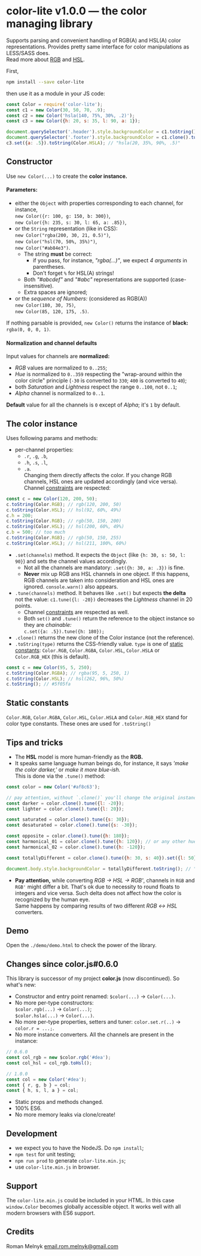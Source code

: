 # color-lite v1.0.0 &mdash; the color managing library

Supports parsing and convenient handling of RGB(A) and HSL(A) color representations. Provides pretty same interface for color manipulations as LESS/SASS does.  
   Read more about [RGB](https://en.wikipedia.org/wiki/RGB_color_model) and [HSL](https://en.wikipedia.org/wiki/HSL_and_HSV).

First,
```bash
npm install --save color-lite
```

then use it as a module in your JS code:
```javascript
const Color = require('color-lite');
const c1 = new Color(30, 50, 70, .9);
const c2 = new Color('hsla(140, 75%, 30%, .2)');
const c3 = new Color({h: 20, s: 35, l: 90, a: 1});

document.querySelector('.header').style.backgroundColor = c1.toString();
document.querySelector('.footer').style.backgroundColor = c1.clone().tune({l: -20}).toString(); // a bit lighter
c3.set({a: .5}).toString(Color.HSLA); // "hsla(20, 35%, 90%, .5)"
```


## Constructor

Use `new Color(...)` to create the **color instance.**


#### Parameters:

* either the `Object` with properties corresponding to each channel, for instance,  
   `new Color({r: 100, g: 150, b: 300})`,  
   `new Color({h: 235, s: 30, l: 65, a: .85})`,
* or the `String` representation (like in CSS):  
   `new Color("rgba(200, 30, 21, 0.5)")`,  
   `new Color("hsl(70, 50%, 35%)")`,  
   `new Color("#ab84e3")`.
  * The string **must** be correct:
    - if you pass, for instance, _"rgba(...)"_, we expect _4 arguments_ in parentheses.  
    - Don't forget `%` for HSL(A) strings!
  * Both _"#abcdef"_ and _"#abc"_ representations are supported (case-insensitive).
  * Extra spaces are ignored;
* or the _sequence of Numbers:_ (considered as RGB(A))  
   `new Color(180, 30, 75)`,  
   `new Color(85, 120, 175, .5)`.

If nothing parsable is provided, `new Color()` returns the instance of **black:** `rgba(0, 0, 0, 1)`.


#### Normalization and channel defaults

Input values for channels are **normalized:**
* _RGB_ values are normalized to `0..255`;
* _Hue_ is normalized to `0..359` respecting the "wrap-around within the color circle" principle (`-30` is converted to `330`; `400` is converted to `40`);
* both _Saturation_ and _Lightness_ respect the range `0..100`, not `0..1`;
* _Alpha_ channel is normalized to `0..1`.

**Default** value for all the channels is `0` except of _Alpha_; it's `1` by default.


## The color instance

Uses following params and methods:

* per-channel properties:
  * `.r`, `.g`, `.b`,
  * `.h`, `.s`, `.l`,
  * `.a`.  
   Changing them directly affects the color. If you change RGB channels, HSL ones are updated accordingly (and vice versa). Channel [constraints](#normalization-and-channel-defaults) are respected:
```javascript
const c = new Color(120, 200, 50);
c.toString(Color.RGB); // rgb(120, 200, 50)
c.toString(Color.HSL); // hsl(92, 60%, 49%)
c.h = 200;
c.toString(Color.RGB); // rgb(50, 150, 200)
c.toString(Color.HSL); // hsl(200, 60%, 49%)
c.b = 500; // too much
c.toString(Color.RGB); // rgb(50, 150, 255)
c.toString(Color.HSL); // hsl(211, 100%, 60%)
```
* `.set(channels)` method. It expects the `Object` (like `{h: 30, s: 50, l: 90}`) and sets the channel values accordingly.
  * Not all the channels are mandatory: `.set({h: 30, a: .3})` is fine.
  * **Never** mix up RGB ans HSL channels in one object. If this happens, RGB channels are taken into consideration and HSL ones are ignored. `console.warn()` also appears.
* `.tune(channels)` method. It behaves like `.set()` but expects **the delta** not the value: `c1.tune({l: -20})` decreases the _Lightness_ channel in 20 points.
  * Channel [constraints](#normalization-and-channel-defaults) are respected as well.
  * Both `set()` and `.tune()` return the reference to the object instance so they are _chainable:_  
   `c.set({a: .5}).tune({h: 180});`
* `.clone()` returns the new clone of the Color instance (not the reference).
* `.toString(type)` returns the CSS-friendly value. `type` is one of [static constants](#static-constants): `Color.RGB`, `Color.RGBA`, `Color.HSL`, `Color.HSLA` or `Color.RGB_HEX` (this is default).
```javascript
const c = new Color(95, 5, 250);
c.toString(Color.RGBA); // rgba(95, 5, 250, 1)
c.toString(Color.HSL); // hsl(262, 96%, 50%)
c.toString(); // #5f05fa
```


## Static constants

`Color.RGB`, `Color.RGBA`, `Color.HSL`, `Color.HSLA` and `Color.RGB_HEX` stand for color type constants. These ones are used for `.toString()`


## Tips and tricks

* The **HSL** model is more human-friendly as the **RGB.**
* It speaks same language human beings do, for instance, it says _'make the color darker,'_ or _make it more blue-ish._  
   This is done via the `.tune()` method:
```javascript
const color = new Color('#af8c63');

// pay attention, without `.clone()` you'll change the original instance!
const darker = color.clone().tune({l: -20});
const lighter = color.clone().tune({l: 20});

const saturated = color.clone().tune({s: 30});
const desaturated = color.clone().tune({s: -30});

const opposite = color.clone().tune({h: 180});
const harmonical_01 = color.clone().tune({h: 120}); // or any other hue shift
const harmonical_02 = color.clone().tune({h: -120});

const totallyDifferent = color.clone().tune({h: 30, s: 40}).set({l: 50}); // the sequence might be continued

document.body.style.backgroundColor = totallyDifferent.toString(); // "#d5db24"
```
* **Pay attention,** while converting _RGB &rarr; HSL &rarr; RGB'_, channels in `RGB` and `RGB'` might differ a bit. That's ok due to necessity to round floats to integers and vice versa. Such delta does not affect how the color is recognized by the human eye.  
   Same happens by comparing results of two different _RGB &harr; HSL_ converters.


## Demo

Open the `./demo/demo.html` to check the power of the library.


## Changes since color.js#0.6.0

This library is successor of my project **color.js** (now discontinued). So what's new:

* Constructor and entry point renamed: `$color(...)` &rarr; `Color(...)`.
* No more per-type constructors:  
   `$color.rgb(...)` &rarr; `Color(...)`;  
   `$color.hsla(...)` &rarr; `Color(...)`.
* No more per-type properties, setters and tuner: `color.set.r(..)` &rarr; `color.r = ...;`.
* No more instance converters. All the channels are present in the instance:
```javascript
// 0.6.0
const col_rgb = new $color.rgb('#dea');
const col_hsl = col_rgb.toHsl();

// 1.0.0
const col = new Color('#dea');
const { r, g, b } = col;
const { h, s, l, a } = col;
```
* Static props and methods changed.
* 100% ES6.
* No more memory leaks via clone/create!


## Development

* we expect you to have the NodeJS. Do `npm install`;
* `npm test` for unit testing;
* `npm run prod` to generate `color-lite.min.js`;
* use `color-lite.min.js` in browser.


## Support

The `color-lite.min.js` could be included in your HTML. In this case `window.Color` becomes globally accessible object. It works well with all modern browsers with ES6 support.


## Credits

Roman Melnyk <email.rom.melnyk@gmail.com>
